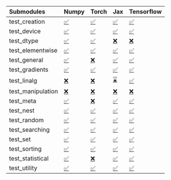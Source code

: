 | Submodules        | Numpy                                                                                                                           | Torch                                                                                                                           | Jax                                                                                                                             | Tensorflow                                                                                                                      |
|:------------------|:--------------------------------------------------------------------------------------------------------------------------------|:--------------------------------------------------------------------------------------------------------------------------------|:--------------------------------------------------------------------------------------------------------------------------------|:--------------------------------------------------------------------------------------------------------------------------------|
| test_creation     | <a href="https://github.com/unifyai/ivy/runs/7972920920?check_suite_focus=true" rel="noopener noreferrer" target="_blank">✅</a> | <a href="https://github.com/unifyai/ivy/runs/7972923250?check_suite_focus=true" rel="noopener noreferrer" target="_blank">✅</a> | <a href="https://github.com/unifyai/ivy/runs/7972925587?check_suite_focus=true" rel="noopener noreferrer" target="_blank">✅</a> | <a href="https://github.com/unifyai/ivy/runs/7972928100?check_suite_focus=true" rel="noopener noreferrer" target="_blank">✅</a> |
| test_device       | <a href="https://github.com/unifyai/ivy/runs/7972921065?check_suite_focus=true" rel="noopener noreferrer" target="_blank">✅</a> | <a href="https://github.com/unifyai/ivy/runs/7972923420?check_suite_focus=true" rel="noopener noreferrer" target="_blank">✅</a> | <a href="https://github.com/unifyai/ivy/runs/7972925740?check_suite_focus=true" rel="noopener noreferrer" target="_blank">✅</a> | <a href="https://github.com/unifyai/ivy/runs/7972928229?check_suite_focus=true" rel="noopener noreferrer" target="_blank">✅</a> |
| test_dtype        | <a href="https://github.com/unifyai/ivy/runs/7972921238?check_suite_focus=true" rel="noopener noreferrer" target="_blank">✅</a> | <a href="https://github.com/unifyai/ivy/runs/7972923588?check_suite_focus=true" rel="noopener noreferrer" target="_blank">✅</a> | <a href="https://github.com/unifyai/ivy/runs/7972925902?check_suite_focus=true" rel="noopener noreferrer" target="_blank">❌</a> | <a href="https://github.com/unifyai/ivy/runs/7972928363?check_suite_focus=true" rel="noopener noreferrer" target="_blank">❌</a> |
| test_elementwise  | <a href="https://github.com/unifyai/ivy/runs/7972921377?check_suite_focus=true" rel="noopener noreferrer" target="_blank">✅</a> | <a href="https://github.com/unifyai/ivy/runs/7972923763?check_suite_focus=true" rel="noopener noreferrer" target="_blank">✅</a> | <a href="https://github.com/unifyai/ivy/runs/7972926072?check_suite_focus=true" rel="noopener noreferrer" target="_blank">✅</a> | <a href="https://github.com/unifyai/ivy/runs/7972928522?check_suite_focus=true" rel="noopener noreferrer" target="_blank">✅</a> |
| test_general      | <a href="https://github.com/unifyai/ivy/runs/7972921505?check_suite_focus=true" rel="noopener noreferrer" target="_blank">✅</a> | <a href="https://github.com/unifyai/ivy/runs/7972923963?check_suite_focus=true" rel="noopener noreferrer" target="_blank">❌</a> | <a href="https://github.com/unifyai/ivy/runs/7972926238?check_suite_focus=true" rel="noopener noreferrer" target="_blank">✅</a> | <a href="https://github.com/unifyai/ivy/runs/7972928684?check_suite_focus=true" rel="noopener noreferrer" target="_blank">✅</a> |
| test_gradients    | <a href="https://github.com/unifyai/ivy/runs/7972921634?check_suite_focus=true" rel="noopener noreferrer" target="_blank">✅</a> | <a href="https://github.com/unifyai/ivy/runs/7972924145?check_suite_focus=true" rel="noopener noreferrer" target="_blank">✅</a> | <a href="https://github.com/unifyai/ivy/runs/7972926486?check_suite_focus=true" rel="noopener noreferrer" target="_blank">✅</a> | <a href="https://github.com/unifyai/ivy/runs/7972928856?check_suite_focus=true" rel="noopener noreferrer" target="_blank">✅</a> |
| test_linalg       | <a href="https://github.com/unifyai/ivy/runs/7972921753?check_suite_focus=true" rel="noopener noreferrer" target="_blank">❌</a> | <a href="https://github.com/unifyai/ivy/runs/7972924278?check_suite_focus=true" rel="noopener noreferrer" target="_blank">❌</a> | <a href="https://github.com/unifyai/ivy/runs/7972926664?check_suite_focus=true" rel="noopener noreferrer" target="_blank">⌛</a> | <a href="https://github.com/unifyai/ivy/runs/7972929038?check_suite_focus=true" rel="noopener noreferrer" target="_blank">✅</a> |
| test_manipulation | <a href="https://github.com/unifyai/ivy/runs/7972921893?check_suite_focus=true" rel="noopener noreferrer" target="_blank">❌</a> | <a href="https://github.com/unifyai/ivy/runs/7972924427?check_suite_focus=true" rel="noopener noreferrer" target="_blank">❌</a> | <a href="https://github.com/unifyai/ivy/runs/7972926842?check_suite_focus=true" rel="noopener noreferrer" target="_blank">❌</a> | <a href="https://github.com/unifyai/ivy/runs/7972929207?check_suite_focus=true" rel="noopener noreferrer" target="_blank">❌</a> |
| test_meta         | <a href="https://github.com/unifyai/ivy/runs/7972922029?check_suite_focus=true" rel="noopener noreferrer" target="_blank">✅</a> | <a href="https://github.com/unifyai/ivy/runs/7972924548?check_suite_focus=true" rel="noopener noreferrer" target="_blank">❌</a> | <a href="https://github.com/unifyai/ivy/runs/7972926989?check_suite_focus=true" rel="noopener noreferrer" target="_blank">✅</a> | <a href="https://github.com/unifyai/ivy/runs/7972929389?check_suite_focus=true" rel="noopener noreferrer" target="_blank">✅</a> |
| test_nest         | <a href="https://github.com/unifyai/ivy/runs/7972922152?check_suite_focus=true" rel="noopener noreferrer" target="_blank">✅</a> | <a href="https://github.com/unifyai/ivy/runs/7972924666?check_suite_focus=true" rel="noopener noreferrer" target="_blank">✅</a> | <a href="https://github.com/unifyai/ivy/runs/7972927168?check_suite_focus=true" rel="noopener noreferrer" target="_blank">✅</a> | <a href="https://github.com/unifyai/ivy/runs/7972929545?check_suite_focus=true" rel="noopener noreferrer" target="_blank">✅</a> |
| test_random       | <a href="https://github.com/unifyai/ivy/runs/7972922251?check_suite_focus=true" rel="noopener noreferrer" target="_blank">✅</a> | <a href="https://github.com/unifyai/ivy/runs/7972924792?check_suite_focus=true" rel="noopener noreferrer" target="_blank">✅</a> | <a href="https://github.com/unifyai/ivy/runs/7972927302?check_suite_focus=true" rel="noopener noreferrer" target="_blank">✅</a> | <a href="https://github.com/unifyai/ivy/runs/7972929690?check_suite_focus=true" rel="noopener noreferrer" target="_blank">✅</a> |
| test_searching    | <a href="https://github.com/unifyai/ivy/runs/7972922343?check_suite_focus=true" rel="noopener noreferrer" target="_blank">✅</a> | <a href="https://github.com/unifyai/ivy/runs/7972924920?check_suite_focus=true" rel="noopener noreferrer" target="_blank">✅</a> | <a href="https://github.com/unifyai/ivy/runs/7972927446?check_suite_focus=true" rel="noopener noreferrer" target="_blank">✅</a> | <a href="https://github.com/unifyai/ivy/runs/7972929812?check_suite_focus=true" rel="noopener noreferrer" target="_blank">✅</a> |
| test_set          | <a href="https://github.com/unifyai/ivy/runs/7972922497?check_suite_focus=true" rel="noopener noreferrer" target="_blank">✅</a> | <a href="https://github.com/unifyai/ivy/runs/7972925057?check_suite_focus=true" rel="noopener noreferrer" target="_blank">✅</a> | <a href="https://github.com/unifyai/ivy/runs/7972927575?check_suite_focus=true" rel="noopener noreferrer" target="_blank">✅</a> | <a href="https://github.com/unifyai/ivy/runs/7972929992?check_suite_focus=true" rel="noopener noreferrer" target="_blank">✅</a> |
| test_sorting      | <a href="https://github.com/unifyai/ivy/runs/7972922649?check_suite_focus=true" rel="noopener noreferrer" target="_blank">✅</a> | <a href="https://github.com/unifyai/ivy/runs/7972925186?check_suite_focus=true" rel="noopener noreferrer" target="_blank">✅</a> | <a href="https://github.com/unifyai/ivy/runs/7972927702?check_suite_focus=true" rel="noopener noreferrer" target="_blank">✅</a> | <a href="https://github.com/unifyai/ivy/runs/7972930127?check_suite_focus=true" rel="noopener noreferrer" target="_blank">✅</a> |
| test_statistical  | <a href="https://github.com/unifyai/ivy/runs/7972922840?check_suite_focus=true" rel="noopener noreferrer" target="_blank">✅</a> | <a href="https://github.com/unifyai/ivy/runs/7972925335?check_suite_focus=true" rel="noopener noreferrer" target="_blank">❌</a> | <a href="https://github.com/unifyai/ivy/runs/7972927835?check_suite_focus=true" rel="noopener noreferrer" target="_blank">✅</a> | <a href="https://github.com/unifyai/ivy/runs/7972930246?check_suite_focus=true" rel="noopener noreferrer" target="_blank">✅</a> |
| test_utility      | <a href="https://github.com/unifyai/ivy/runs/7972923016?check_suite_focus=true" rel="noopener noreferrer" target="_blank">✅</a> | <a href="https://github.com/unifyai/ivy/runs/7972925468?check_suite_focus=true" rel="noopener noreferrer" target="_blank">✅</a> | <a href="https://github.com/unifyai/ivy/runs/7972927954?check_suite_focus=true" rel="noopener noreferrer" target="_blank">✅</a> | <a href="https://github.com/unifyai/ivy/runs/7972930404?check_suite_focus=true" rel="noopener noreferrer" target="_blank">✅</a> |
